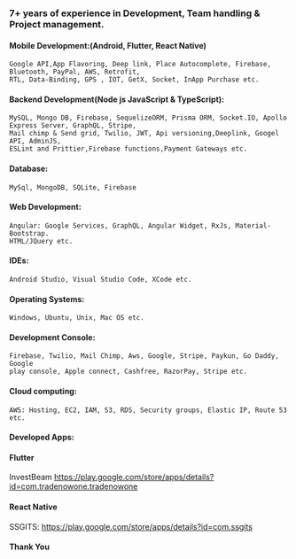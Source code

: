### 7+ years of experience in Development, Team handling & Project management.

#### Mobile Development:(Android, Flutter, React Native)
    Google API,App Flavoring, Deep link, Place Autocomplete, Firebase, Bluetooth, PayPal, AWS, Retrofit,
    RTL, Data-Binding, GPS , IOT, GetX, Socket, InApp Purchase etc.

#### Backend Development(Node js JavaScript & TypeScript):
    MySQL, Mongo DB, Firebase, SequelizeORM, Prisma ORM, Socket.IO, Apollo Express Server, GraphQL, Stripe, 
    Mail chimp & Send grid, Twilio, JWT, Api versioning,Deeplink, Googel API, AdminJS, 
    ESLint and Prittier,Firebase functions,Payment Gateways etc.

#### Database:
    MySql, MongoDB, SQLite, Firebase

#### Web Development:
    Angular: Google Services, GraphQL, Angular Widget, RxJs, Material-Bootstrap.
    HTML/JQuery etc.

#### IDEs: 
    Android Studio, Visual Studio Code, XCode etc.

#### Operating Systems: 
    Windows, Ubuntu, Unix, Mac OS etc.

#### Development Console: 
    Firebase, Twilio, Mail Chimp, Aws, Google, Stripe, Paykun, Go Daddy, Google 
    play console, Apple connect, Cashfree, RazorPay, Stripe etc.

#### Cloud computing:
    AWS: Hosting, EC2, IAM, S3, RDS, Security groups, Elastic IP, Route 53 etc.

#### Developed Apps:
#### Flutter
InvestBeam
    https://play.google.com/store/apps/details?id=com.tradenowone.tradenowone
    
#### React Native
SSGITS:
    https://play.google.com/store/apps/details?id=com.ssgits

#### Thank You


